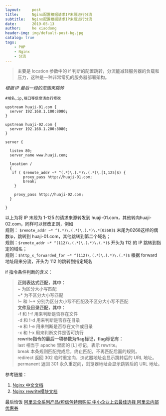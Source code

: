 ```yaml
---
layout:     post
title:      Nginx配置根据请求IP末段进行分流
subtitle:   Nginx配置根据请求IP末段进行分流
date:       2019-05-13
author:     he xiaodong
header-img: img/default-post-bg.jpg
catalog: true
tags:
    - PHP
    - Nginx
    - 分流
---
```


> 主要是 location 参数中的 if 判断的配置跳转，分流能减轻服务器的负载和压力，这种是一种非常常见的服务器部署架构。

*根据 IP 最后一段的范围来跳转*
```nginx
#域名,ip,端口等信息请自行修改

upstream huaji-01.com {
  server 192.168.1.100:8080;
}

upstream huaji-02.com {
  server 192.168.1.200:8080;
}

server {

  listen 80;
  server_name www.huaji.com;

  location /
  {
   if ( $remote_addr ~* ^(.*)\.(.*)\.(.*)\.[1,125]$) {
        proxy_pass http://huaji-01.com;
        break;
    }

    proxy_pass http://huaji-02.com;
  }

}
```

以上为将 IP 末段为 1-125 的请求来源转发到 huaji-01.com，其他转向huaji-02.com，同样可以修改正则，例如<br />
规则： `$remote_addr ~* ^(.*)\.(.*)\.(.*)\.*[0268]$` 末尾为0268这样的偶数ip，跳转到 huaji-01.com，其他跳转到第二个域名；<br />
规则：`$remote_addr ~* ^(112)\.(.*)\.(.*)\.(.*)$` 开头为 112 的 IP 跳转到指定的域名；<br />
规则：`$http_x_forwarded_for ~* ^(112)\.(.*)\.(.*)\.(.*)$` 根据 forward 地址段来分流，开头为 112 的跳转到指定域名<br />

if 指令条件判断的含义：
> **正则表达式匹配，其中：**<br />
~ 为区分大小写匹配<br />
~* 为不区分大小写匹配<br />
!~ 和 !~* 分别为区分大小写不匹配及不区分大小写不匹配<br />
**文件及目录匹配，其中：**<br />
-f 和 !-f 用来判断是否存在文件<br />
-d 和 !-d 用来判断是否存在目录<br />
-e 和 !-e 用来判断是否存在文件或目录<br />
-x 和 !-x 用来判断文件是否可执行<br />
**rewrite指令的最后一项参数为flag标记，flag标记有：**<br />
last    相当于 apache 里面的 [L] 标记，表示 rewrite。<br />
break 本条规则匹配完成后，终止匹配，不再匹配后面的规则。<br />
redirect  返回 302 临时重定向，浏览器地址会显示跳转后的 URL 地址。<br />
permanent  返回 301 永久重定向，浏览器地址会显示跳转后的 URL 地址。


参考链接：
1. [Nginx 中文文档](https://github.com/DocsHome/nginx-docs)
2. [Nginx rewrite模块文档](https://github.com/DocsHome/nginx-docs/blob/d1d7dfc7e4c1f189d4b41621cea9017b9be430e4/%E6%A8%A1%E5%9D%97%E5%8F%82%E8%80%83/http/ngx_http_rewrite_module.md)


最后恰饭 [阿里云全系列产品/短信包特惠购买 中小企业上云最佳选择 阿里云内部优惠券](https://www.aliyun.com/minisite/goods?userCode=0amqgcs9)